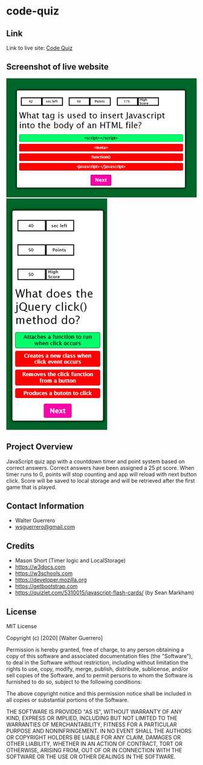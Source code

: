# code-quiz

## Link
Link to live site: [Code Quiz](https://reddphoenix.github.io/code-quiz/)

## Screenshot of live website

![Website Screenshot Desktop](https://github.com/ReddPhoenix/code-quiz/blob/master/assets/screenshot-of-live-website-desktop.png)
![Website Screenshot Mobile](https://github.com/ReddPhoenix/code-quiz/blob/master/assets/screenshot-of-live-website-mobile.png)

## Project Overview

JavaScript quiz app with a countdown timer and point system based on correct answers. Correct answers have been assigned a 25 pt score. When timer runs to 0, points will stop counting and app will reload with next button click. Score will be saved to local storage and will be retrieved after the first game that is played. 

## Contact Information

* Walter Guerrero
* wsguerrero@gmail.com


## Credits

* Mason Short (Timer logic and LocalStorage)
* https://w3docs.com
* https://w3schools.com
* https://developer.mozilla.org
* https://getbootstrap.com
* https://quizlet.com/5310015/javascript-flash-cards/  (by Sean Markham)


## License

MIT License

Copyright (c) [2020] [Walter Guerrero]

Permission is hereby granted, free of charge, to any person obtaining a copy
of this software and associated documentation files (the "Software"), to deal
in the Software without restriction, including without limitation the rights
to use, copy, modify, merge, publish, distribute, sublicense, and/or sell
copies of the Software, and to permit persons to whom the Software is
furnished to do so, subject to the following conditions:

The above copyright notice and this permission notice shall be included in all
copies or substantial portions of the Software.

THE SOFTWARE IS PROVIDED "AS IS", WITHOUT WARRANTY OF ANY KIND, EXPRESS OR
IMPLIED, INCLUDING BUT NOT LIMITED TO THE WARRANTIES OF MERCHANTABILITY,
FITNESS FOR A PARTICULAR PURPOSE AND NONINFRINGEMENT. IN NO EVENT SHALL THE
AUTHORS OR COPYRIGHT HOLDERS BE LIABLE FOR ANY CLAIM, DAMAGES OR OTHER
LIABILITY, WHETHER IN AN ACTION OF CONTRACT, TORT OR OTHERWISE, ARISING FROM,
OUT OF OR IN CONNECTION WITH THE SOFTWARE OR THE USE OR OTHER DEALINGS IN THE
SOFTWARE.




